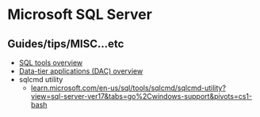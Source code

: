 # Microsoft SQL Server

## Guides/tips/MISC...etc

* [SQL tools overview](https://learn.microsoft.com/en-us/sql/tools/overview-sql-tools?view=sql-server-ver17&tabs=dba)
* [Data-tier applications (DAC) overview](https://learn.microsoft.com/en-us/sql/tools/sql-database-projects/concepts/data-tier-applications/overview?view=sql-server-ver17)
* sqlcmd utility
    * [learn.microsoft.com/en-us/sql/tools/sqlcmd/sqlcmd-utility?view=sql-server-ver17&tabs=go%2Cwindows-support&pivots=cs1-bash](https://learn.microsoft.com/en-us/sql/tools/sqlcmd/sqlcmd-utility?view=sql-server-ver17&tabs=go%2Cwindows-support&pivots=cs1-bash)